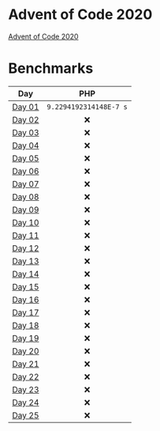 # Advent of Code 2020

[Advent of Code 2020](https://adventofcode.com/2020)

# Benchmarks

| Day | PHP |
|:-------------:|:-------------:|
| [Day 01](Day_01) | `9.2294192314148E-7 s` |
| [Day 02](Day_02) | :x: |
| [Day 03](Day_03) | :x: |
| [Day 04](Day_04) | :x: |
| [Day 05](Day_05) | :x: |
| [Day 06](Day_06) | :x: |
| [Day 07](Day_07) | :x: |
| [Day 08](Day_08) | :x: |
| [Day 09](Day_09) | :x: |
| [Day 10](Day_10) | :x: |
| [Day 11](Day_11) | :x: |
| [Day 12](Day_12) | :x: |
| [Day 13](Day_13) | :x: |
| [Day 14](Day_14) | :x: |
| [Day 15](Day_15) | :x: |
| [Day 16](Day_16) | :x: |
| [Day 17](Day_17) | :x: |
| [Day 18](Day_18) | :x: |
| [Day 19](Day_19) | :x: |
| [Day 20](Day_20) | :x: |
| [Day 21](Day_21) | :x: |
| [Day 22](Day_22) | :x: |
| [Day 23](Day_23) | :x: |
| [Day 24](Day_24) | :x: |
| [Day 25](Day_25) | :x: |
